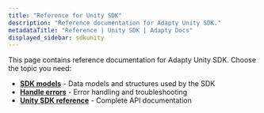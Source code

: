 ```yaml
---
title: "Reference for Unity SDK"
description: "Reference documentation for Adapty Unity SDK."
metadataTitle: "Reference | Unity SDK | Adapty Docs"
displayed_sidebar: sdkunity
---
```


This page contains reference documentation for Adapty Unity SDK. Choose the topic you need:

- **[SDK models](unity-sdk-models)** - Data models and structures used by the SDK
- **[Handle errors](unity-handle-errors)** - Error handling and troubleshooting
- **[Unity SDK reference](https://github.com/adaptyteam/AdaptySDK-Unity)** - Complete API documentation 